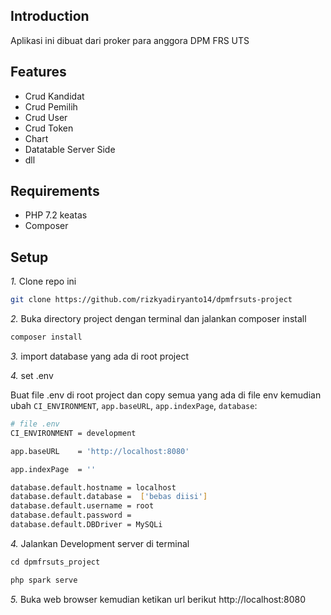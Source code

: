Introduction
------------

Aplikasi ini dibuat dari proker para anggora DPM FRS UTS

Features
--------

- Crud Kandidat
- Crud Pemilih
- Crud User
- Crud Token
- Chart
- Datatable Server Side
- dll

Requirements
--------

- PHP 7.2 keatas
- Composer

Setup
--------

*1.* Clone repo ini

```bash
git clone https://github.com/rizkyadiryanto14/dpmfrsuts-project
```

*2.* Buka directory project dengan terminal dan jalankan composer install
```bash
composer install
```

*3.* import database yang ada di root project

*4.* set .env

Buat file .env di root project dan copy semua yang ada di file env kemudian ubah `CI_ENVIRONMENT`, `app.baseURL`, `app.indexPage`,  `database`:

```bash
# file .env
CI_ENVIRONMENT = development

app.baseURL    = 'http://localhost:8080'

app.indexPage  = ''

database.default.hostname = localhost
database.default.database =  ['bebas diisi']
database.default.username = root
database.default.password = 
database.default.DBDriver = MySQLi
```

*4.* Jalankan Development server di terminal

```php
cd dpmfrsuts_project

php spark serve
```

*5.* Buka web browser kemudian ketikan url berikut http://localhost:8080
